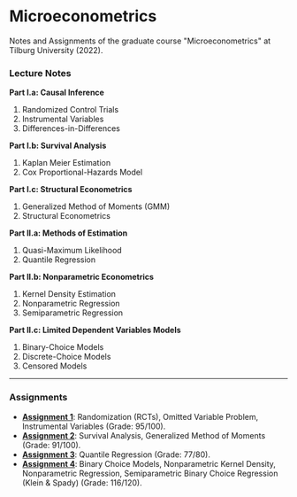 # Microeconometrics
Notes and Assignments of the graduate course "Microeconometrics" at Tilburg University (2022).

### Lecture Notes
**Part I.a: Causal Inference**
1. Randomized Control Trials
2. Instrumental Variables
3. Differences-in-Differences

**Part I.b: Survival Analysis**
1. Kaplan Meier Estimation
2. Cox Proportional-Hazards Model 

**Part I.c: Structural Econometrics**
1. Generalized Method of Moments (GMM)
2. Structural Econometrics

**Part II.a: Methods of Estimation**
1. Quasi-Maximum Likelihood
2. Quantile Regression

**Part II.b: Nonparametric Econometrics**
1. Kernel Density Estimation
2. Nonparametric Regression
3. Semiparametric Regression

**Part II.c: Limited Dependent Variables Models**
1. Binary-Choice Models
2. Discrete-Choice Models
3. Censored Models

---
### Assignments
- [**Assignment 1**](https://github.com/dannyredel/Microeconometrics/tree/main/Assignment%201): Randomization (RCTs), Omitted Variable Problem, Instrumental Variables (Grade: 95/100).
- [**Assignment 2**](https://github.com/dannyredel/Microeconometrics/tree/main/Assignment%202): Survival Analysis, Generalized Method of Moments (Grade: 91/100).
- [**Assignment 3**](https://github.com/dannyredel/Microeconometrics/tree/main/Assignment%203): Quantile Regression (Grade: 77/80).
- [**Assignment 4**](https://github.com/dannyredel/Microeconometrics/tree/main/Assignment%204): Binary Choice Models, Nonparametric Kernel Density, Nonparametric Regression, Semiparametric Binary Choice Regression (Klein & Spady) (Grade: 116/120).
